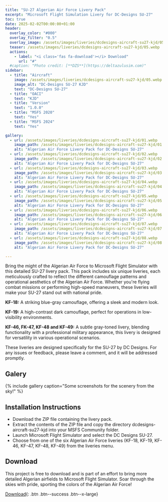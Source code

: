 ```yaml
---
title: "SU-27 Algerian Air Force Livery Pack"
excerpt: "Microsoft Flight Simulation Livery for DC-Designs SU-27"
toc: true
date: 2025-02-02T00:00:00+01:00
header:
  overlay_color: "#000"
  overlay_filter: "0.5"
  overlay_image: /assets/images/liveries/dcdesigns-aircraft-su27-kjd/05.webp
  teaser: /assets/images/liveries/dcdesigns-aircraft-su27-kjd/05.webp
  actions:
    - label: "<i class='fas fa-download'></i> Download"
      url: "#"
  #caption: "Photo credit: [**DZS**](https://deltazulusim.com)"
sidebar:
  - title: "Aircraft"
    image: /assets/images/liveries/dcdesigns-aircraft-su27-kjd/05.webp
    image_alt: "DC-Designs SU-27 KJD"
    text: "DC-Designs SU-27"
  - title: "OACI"
    text: "KJD"
  - title: "Version"
    text: "1.0.0"
  - title: "MSFS 2020"
    text: "Yes"
  - title: "MSFS 2024"
    text: "Yes"

gallery:
  - url: /assets/images/liveries/dcdesigns-aircraft-su27-kjd/01.webp
    image_path: /assets/images/liveries/dcdesigns-aircraft-su27-kjd/01.webp
    alt: "Algerian Air Force Livery Pack for DC-Designs SU-27"
  - url: /assets/images/liveries/dcdesigns-aircraft-su27-kjd/02.webp
    image_path: /assets/images/liveries/dcdesigns-aircraft-su27-kjd/02.webp
    alt: "Algerian Air Force Livery Pack for DC-Designs SU-27"
  - url: /assets/images/liveries/dcdesigns-aircraft-su27-kjd/03.webp
    image_path: /assets/images/liveries/dcdesigns-aircraft-su27-kjd/03.webp
    alt: "Algerian Air Force Livery Pack for DC-Designs SU-27"
  - url: /assets/images/liveries/dcdesigns-aircraft-su27-kjd/04.webp
    image_path: /assets/images/liveries/dcdesigns-aircraft-su27-kjd/04.webp
    alt: "Algerian Air Force Livery Pack for DC-Designs SU-27"
  - url: /assets/images/liveries/dcdesigns-aircraft-su27-kjd/05.webp
    image_path: /assets/images/liveries/dcdesigns-aircraft-su27-kjd/05.webp
    alt: "Algerian Air Force Livery Pack for DC-Designs SU-27"
  - url: /assets/images/liveries/dcdesigns-aircraft-su27-kjd/06.webp
    image_path: /assets/images/liveries/dcdesigns-aircraft-su27-kjd/06.webp
    alt: "Algerian Air Force Livery Pack for DC-Designs SU-27"
  - url: /assets/images/liveries/dcdesigns-aircraft-su27-kjd/07.webp
    image_path: /assets/images/liveries/dcdesigns-aircraft-su27-kjd/07.webp
    alt: "Algerian Air Force Livery Pack for DC-Designs SU-27"
  - url: /assets/images/liveries/dcdesigns-aircraft-su27-kjd/08.webp
    image_path: /assets/images/liveries/dcdesigns-aircraft-su27-kjd/08.webp
    alt: "Algerian Air Force Livery Pack for DC-Designs SU-27"

---
```


Bring the might of the Algerian Air Force to Microsoft Flight Simulator with this detailed SU-27 livery pack. This pack includes six unique liveries, each meticulously crafted to reflect the different camouflage patterns and operational aesthetics of the Algerian Air Force. Whether you're flying combat missions or performing high-speed maneuvers, these liveries will make your SU-27 stand out with national pride.

**KF-18:** A striking blue-gray camouflage, offering a sleek and modern look.

**KF-19:** A high-contrast dark camouflage, perfect for operations in low-visibility environments.

**KF-46, FK-47, KF-48 and KF-49:** A subtle gray-toned livery, blending functionality with a professional military appearance, this livery is designed for versatility in various operational scenarios.

These liveries are designed specifically for the SU-27 by DC Designs.
For any issues or feedback, please leave a comment, and it will be addressed promptly.

## Galery 
{% include gallery caption="Some screenshots for the scenery from the sky!" %}

## Installation Instructions
- Download the ZIP file containing the livery pack.
- Extract the contents of the ZIP file and copy the directory dcdesigns-aircraft-su27-kjd into your MSFS Community folder.
- Launch Microsoft Flight Simulator and select the DC Designs SU-27.
- Choose from one of the six Algerian Air Force liveries (KF-18, KF-19, KF-46, KF-47, KF-48, KF-49) from the liveries menu.

## Download
This project is free to download and is part of an effort to bring more detailed Algerian airfields to Microsoft Flight Simulator. Soar through the skies with pride, sporting the colors of the Algerian Air Force!

[<i class='fas fa-download'></i> Download](#){: .btn .btn--success .btn--x-large}